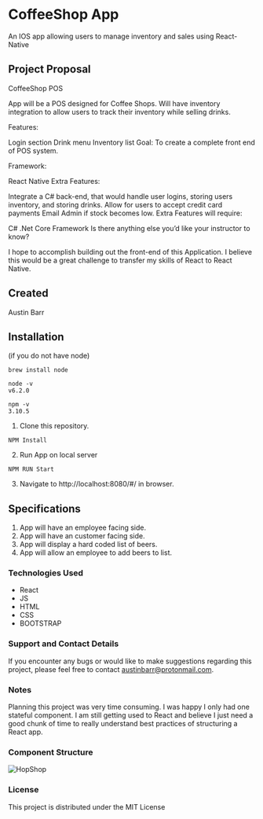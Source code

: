 # CoffeeShop App

An IOS app allowing users to manage inventory and sales using React-Native

## Project Proposal

CoffeeShop POS

App will be a POS designed for Coffee Shops. Will have inventory integration to allow users to track their inventory while selling drinks.

Features:

Login section
Drink menu
Inventory list
Goal: 
To create a complete front end of POS system.

Framework:

React Native
Extra Features:

Integrate a C# back-end, that would handle user logins, storing users inventory, and storing drinks.
Allow  for users to accept credit card payments
Email Admin if stock becomes low.
Extra Features will require:

C# 
.Net Core Framework
Is there anything else you’d like your instructor to know? 

I hope to accomplish building out the front-end of this Application. I believe this would be a great challenge to transfer my skills of React to React Native.

## Created
Austin Barr

## Installation
(if you do not have node)

```
brew install node
```
```
node -v
v6.2.0
```
```
npm -v
3.10.5
```

1. Clone this repository.


 ```
NPM Install
 ```


2. Run App on local server
  ```
  NPM RUN Start
  ```
3. Navigate to http://localhost:8080/#/ in browser.    
## Specifications
1. App will have an employee facing side.
2. App will have an customer facing side.
3. App will display a hard coded list of beers.
4. App will allow an employee to add beers to list.


### Technologies Used

* React
* JS
* HTML
* CSS
* BOOTSTRAP

### Support and Contact Details
If you encounter any bugs or would like to make suggestions regarding this project, please feel free to contact austinbarr@protonmail.com.

### Notes
Planning this project was very time consuming. I was happy I only had one stateful component. I am still getting used to React and believe I just need a good chunk of time to really understand best practices of structuring a React app.

### Component Structure
![HopShop](src/assets/images/HopShop.jpg)


### License

This project is distributed under the MIT License
